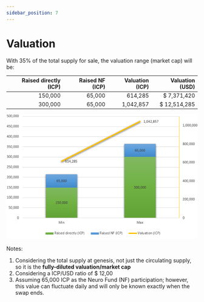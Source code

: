 ```yaml
---
sidebar_position: 7
---
```


# Valuation

With 35% of the total supply for sale, the valuation range (market cap) will be:

| Raised directly (ICP) | Raised NF (ICP) | Valuation (ICP) | Valuation (USD) |
| --------------------: | --------------: | --------------: | --------------: |
| 150,000 | 65,000 | 614,285 | $ 7,371,420 |
| 300,000 | 65,000 | 1,042,857 | $ 12,514,285 |

![valuation](./img/valuation.png)

Notes:

1. Considering the total supply at genesis, not just the circulating supply, so it is the **fully-diluted valuation/market cap**
2. Considering a ICP/USD ratio of $ 12,00
3. Assuming 65,000 ICP as the Neuro Fund (NF) participation; however, this value can fluctuate daily and will only be known exactly when the swap ends.
